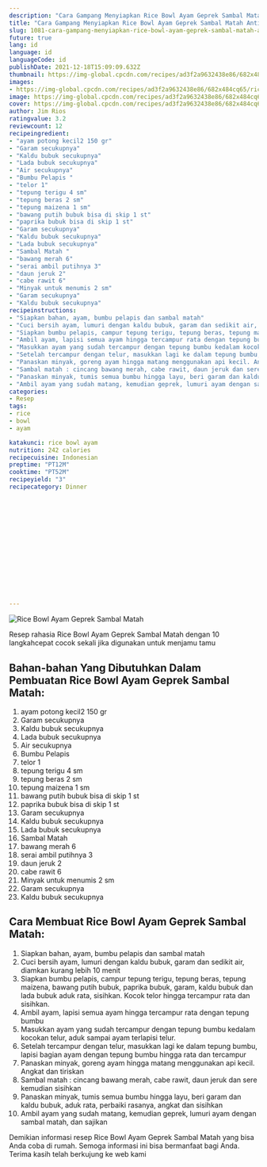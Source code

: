 ```yaml
---
description: "Cara Gampang Menyiapkan Rice Bowl Ayam Geprek Sambal Matah Anti Gagal"
title: "Cara Gampang Menyiapkan Rice Bowl Ayam Geprek Sambal Matah Anti Gagal"
slug: 1081-cara-gampang-menyiapkan-rice-bowl-ayam-geprek-sambal-matah-anti-gagal
future: true
lang: id
language: id
languageCode: id
publishDate: 2021-12-18T15:09:09.632Z 
thumbnail: https://img-global.cpcdn.com/recipes/ad3f2a9632438e86/682x484cq65/rice-bowl-ayam-geprek-sambal-matah-foto-resep-utama.png
images:
- https://img-global.cpcdn.com/recipes/ad3f2a9632438e86/682x484cq65/rice-bowl-ayam-geprek-sambal-matah-foto-resep-utama.png
image: https://img-global.cpcdn.com/recipes/ad3f2a9632438e86/682x484cq65/rice-bowl-ayam-geprek-sambal-matah-foto-resep-utama.png
cover: https://img-global.cpcdn.com/recipes/ad3f2a9632438e86/682x484cq65/rice-bowl-ayam-geprek-sambal-matah-foto-resep-utama.png
author: Jim Rios
ratingvalue: 3.2
reviewcount: 12
recipeingredient:
- "ayam potong kecil2 150 gr"
- "Garam secukupnya"
- "Kaldu bubuk secukupnya"
- "Lada bubuk secukupnya"
- "Air secukupnya"
- "Bumbu Pelapis "
- "telor 1"
- "tepung terigu 4 sm"
- "tepung beras 2 sm"
- "tepung maizena 1 sm"
- "bawang putih bubuk bisa di skip 1 st"
- "paprika bubuk bisa di skip 1 st"
- "Garam secukupnya"
- "Kaldu bubuk secukupnya"
- "Lada bubuk secukupnya"
- "Sambal Matah "
- "bawang merah 6"
- "serai ambil putihnya 3"
- "daun jeruk 2"
- "cabe rawit 6"
- "Minyak untuk menumis 2 sm"
- "Garam secukupnya"
- "Kaldu bubuk secukupnya"
recipeinstructions:
- "Siapkan bahan, ayam, bumbu pelapis dan sambal matah"
- "Cuci bersih ayam, lumuri dengan kaldu bubuk, garam dan sedikit air, diamkan kurang lebih 10 menit"
- "Siapkan bumbu pelapis, campur tepung terigu, tepung beras, tepung maizena, bawang putih bubuk, paprika bubuk, garam, kaldu bubuk dan lada bubuk aduk rata, sisihkan. Kocok telor hingga tercampur rata dan sisihkan."
- "Ambil ayam, lapisi semua ayam hingga tercampur rata dengan tepung bumbu"
- "Masukkan ayam yang sudah tercampur dengan tepung bumbu kedalam kocokan telur, aduk sampai ayam terlapisi telur."
- "Setelah tercampur dengan telur, masukkan lagi ke dalam tepung bumbu, lapisi bagian ayam dengan tepung bumbu hingga rata dan tercampur"
- "Panaskan minyak, goreng ayam hingga matang menggunakan api kecil. Angkat dan tiriskan"
- "Sambal matah : cincang bawang merah, cabe rawit, daun jeruk dan sere kemudian sisihkan"
- "Panaskan minyak, tumis semua bumbu hingga layu, beri garam dan kaldu bubuk, aduk rata, perbaiki rasanya, angkat dan sisihkan"
- "Ambil ayam yang sudah matang, kemudian geprek, lumuri ayam dengan sambal matah, dan sajikan"
categories:
- Resep
tags:
- rice
- bowl
- ayam

katakunci: rice bowl ayam 
nutrition: 242 calories
recipecuisine: Indonesian
preptime: "PT12M"
cooktime: "PT52M"
recipeyield: "3"
recipecategory: Dinner


     
    
    
    
    
    
    
    
    
    
    
      
    
---
```



![Rice Bowl Ayam Geprek Sambal Matah](https://img-global.cpcdn.com/recipes/ad3f2a9632438e86/682x484cq65/rice-bowl-ayam-geprek-sambal-matah-foto-resep-utama.png)

Resep rahasia Rice Bowl Ayam Geprek Sambal Matah    dengan 10 langkahcepat cocok sekali jika digunakan untuk menjamu tamu

<!--inarticleads1-->

## Bahan-bahan Yang Dibutuhkan Dalam Pembuatan Rice Bowl Ayam Geprek Sambal Matah:

1. ayam potong kecil2 150 gr
1. Garam secukupnya
1. Kaldu bubuk secukupnya
1. Lada bubuk secukupnya
1. Air secukupnya
1. Bumbu Pelapis 
1. telor 1
1. tepung terigu 4 sm
1. tepung beras 2 sm
1. tepung maizena 1 sm
1. bawang putih bubuk bisa di skip 1 st
1. paprika bubuk bisa di skip 1 st
1. Garam secukupnya
1. Kaldu bubuk secukupnya
1. Lada bubuk secukupnya
1. Sambal Matah 
1. bawang merah 6
1. serai ambil putihnya 3
1. daun jeruk 2
1. cabe rawit 6
1. Minyak untuk menumis 2 sm
1. Garam secukupnya
1. Kaldu bubuk secukupnya



<!--inarticleads2-->

## Cara Membuat Rice Bowl Ayam Geprek Sambal Matah:

1. Siapkan bahan, ayam, bumbu pelapis dan sambal matah
1. Cuci bersih ayam, lumuri dengan kaldu bubuk, garam dan sedikit air, diamkan kurang lebih 10 menit
1. Siapkan bumbu pelapis, campur tepung terigu, tepung beras, tepung maizena, bawang putih bubuk, paprika bubuk, garam, kaldu bubuk dan lada bubuk aduk rata, sisihkan. Kocok telor hingga tercampur rata dan sisihkan.
1. Ambil ayam, lapisi semua ayam hingga tercampur rata dengan tepung bumbu
1. Masukkan ayam yang sudah tercampur dengan tepung bumbu kedalam kocokan telur, aduk sampai ayam terlapisi telur.
1. Setelah tercampur dengan telur, masukkan lagi ke dalam tepung bumbu, lapisi bagian ayam dengan tepung bumbu hingga rata dan tercampur
1. Panaskan minyak, goreng ayam hingga matang menggunakan api kecil. Angkat dan tiriskan
1. Sambal matah : cincang bawang merah, cabe rawit, daun jeruk dan sere kemudian sisihkan
1. Panaskan minyak, tumis semua bumbu hingga layu, beri garam dan kaldu bubuk, aduk rata, perbaiki rasanya, angkat dan sisihkan
1. Ambil ayam yang sudah matang, kemudian geprek, lumuri ayam dengan sambal matah, dan sajikan




Demikian informasi  resep Rice Bowl Ayam Geprek Sambal Matah   yang bisa Anda coba di rumah. Semoga informasi ini bisa bermanfaat bagi Anda. Terima kasih telah berkujung ke web kami
